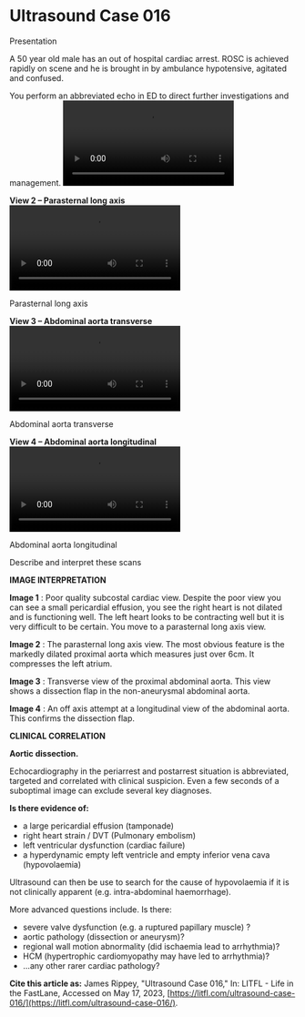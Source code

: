 # Ultrasound Case 016
Presentation


A 50 year old male has an out of hospital cardiac arrest. ROSC is achieved rapidly on scene and he is brought in by ambulance hypotensive, agitated and confused. 


You perform an abbreviated echo in ED to direct further investigations and management.
![](https://litfl.com/wp-content/uploads/2018/12/LITFL-Top-100-Ultrasound-016-01-TAA-dissection-subcostal.mp4)

**View 2 – Parasternal long axis** 
![](https://litfl.com/wp-content/uploads/2018/12/LITFL-Top-100-Ultrasound-016-02-TAA-dissection-Parasternal.mp4)

Parasternal long axis





**View 3 – Abdominal aorta transverse** 
![](https://litfl.com/wp-content/uploads/2018/12/LITFL-Top-100-Ultrasound-016-03-TAA-dissection.mp4)

Abdominal aorta transverse




**View 4 – Abdominal aorta longitudinal** 
![](https://litfl.com/wp-content/uploads/2018/12/LITFL-Top-100-Ultrasound-016-04-TAA-dissection.mp4)

Abdominal aorta longitudinal





Describe and interpret these scans

**IMAGE INTERPRETATION** 



**Image 1** : Poor quality subcostal cardiac view. Despite the poor view you can see a small pericardial effusion, you see the right heart is not dilated and is functioning well. The left heart looks to be contracting well but it is very difficult to be certain. You move to a parasternal long axis view. 



**Image 2** : The parasternal long axis view. The most obvious feature is the markedly dilated proximal aorta which measures just over 6cm. It compresses the left atrium. 



**Image 3** : Transverse view of the proximal abdominal aorta. This view shows a dissection flap in the non-aneurysmal abdominal aorta. 



**Image 4** : An off axis attempt at a longitudinal view of the abdominal aorta. This confirms the dissection flap.


**CLINICAL CORRELATION** 



**Aortic dissection.** 


Echocardiography in the periarrest and postarrest situation is abbreviated, targeted and correlated with clinical suspicion. Even a few seconds of a suboptimal image can exclude several key diagnoses. 



**Is there evidence of:** 

- a large pericardial effusion (tamponade)
- right heart strain / DVT (Pulmonary embolism)
- left ventricular dysfunction (cardiac failure) 
- a hyperdynamic empty left ventricle and empty inferior vena cava (hypovolaemia)


Ultrasound can then be use to search for the cause of hypovolaemia if it is not clinically apparent (e.g. intra-abdominal haemorrhage). 


 More advanced questions include. Is there: 

- severe valve dysfunction (e.g. a ruptured papillary muscle) ?
- aortic pathology (dissection or aneurysm)?
- regional wall motion abnormality (did ischaemia lead to arrhythmia)?
- HCM (hypertrophic cardiomyopathy may have led to arrhythmia)?
- …any other rarer cardiac pathology?

**Cite this article as:**  James Rippey, "Ultrasound Case 016," In: LITFL - Life in the FastLane, Accessed on May 17, 2023, [https://litfl.com/ultrasound-case-016/](https://litfl.com/ultrasound-case-016/).


